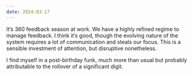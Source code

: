 ```yaml
---
date: 2024-03-17
---
```


It’s 360 feedback season at work. We have a highly refined regime to manage feedback. I think it’s good, though the evolving nature of the system requires a lot of communication and steals our focus. This is a sensible investment of attention, but disruptive nonetheless.

I find myself in a post-birthday funk, much more than usual but probably attributable to the rollover of a significant digit.